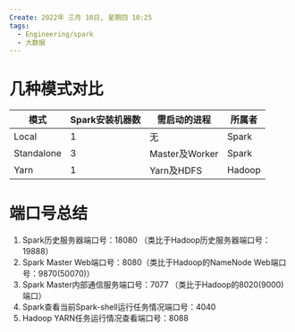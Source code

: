 ```yaml
---
Create: 2022年 三月 10日, 星期四 10:25
tags: 
  - Engineering/spark
  - 大数据
---
```


# 几种模式对比
| 模式       | Spark安装机器数 | 需启动的进程   | 所属者 |
| ---------- | --------------- | -------------- | ------ |
| Local      | 1               | 无             | Spark  |
| Standalone | 3               | Master及Worker | Spark  |
| Yarn       | 1               | Yarn及HDFS     | Hadoop |

# 端口号总结
1. Spark历史服务器端口号：18080		（类比于Hadoop历史服务器端口号：19888）
2. Spark Master Web端口号：8080（类比于Hadoop的NameNode Web端口号：9870(50070)）
3. Spark Master内部通信服务端口号：7077	（类比于Hadoop的8020(9000)端口）
4. Spark查看当前Spark-shell运行任务情况端口号：4040
5. Hadoop YARN任务运行情况查看端口号：8088



